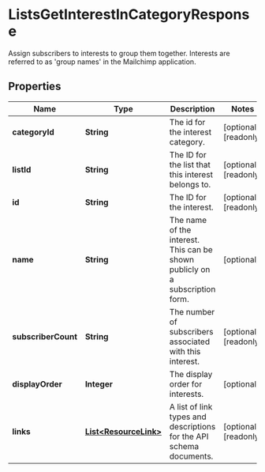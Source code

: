 

# ListsGetInterestInCategoryResponse

Assign subscribers to interests to group them together. Interests are referred to as 'group names' in the Mailchimp application.

## Properties

| Name | Type | Description | Notes |
|------------ | ------------- | ------------- | -------------|
|**categoryId** | **String** | The id for the interest category. |  [optional] [readonly] |
|**listId** | **String** | The ID for the list that this interest belongs to. |  [optional] [readonly] |
|**id** | **String** | The ID for the interest. |  [optional] [readonly] |
|**name** | **String** | The name of the interest. This can be shown publicly on a subscription form. |  [optional] |
|**subscriberCount** | **String** | The number of subscribers associated with this interest. |  [optional] [readonly] |
|**displayOrder** | **Integer** | The display order for interests. |  [optional] |
|**links** | [**List&lt;ResourceLink&gt;**](ResourceLink.md) | A list of link types and descriptions for the API schema documents. |  [optional] [readonly] |



